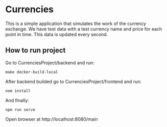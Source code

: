 # Currencies
This is a simple application that simulates the work of the currency exchange. We have test data with a test currency name and price for each point in time. This data is updated every second.
## How to run project 
Go to CurrenciesProject/backend and run:
```
make docker-build-local
```
After backend builded go to CurrenciesProject/frontend and run:
```
nom install
```
And finally:
```
npm run serve
```
Open browser at http://localhost:8080/main
